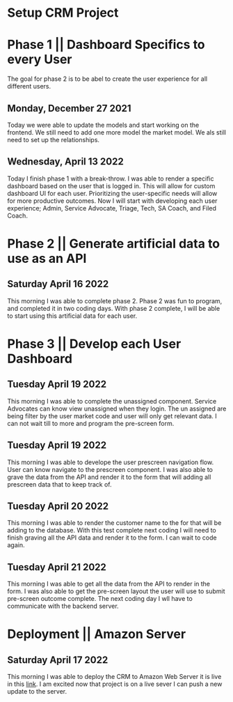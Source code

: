 # Setup CRM Project


# Phase 1 || Dashboard Specifics to every User
The goal for phase 2 is to be abel to create the user experience for all different users.

## Monday, December 27 2021
Today we were able to update the models and start working on the frontend. We still need to add one more model the market model. We als still need to set up the relationships.

## Wednesday, April 13 2022
Today I finish phase 1 with a break-throw. I was able to render a specific dashboard based on the user that is logged in. This will allow for custom dashboard UI for each user. Prioritizing the user-specific needs will allow for more productive outcomes. Now I will start with developing each user experience; Admin, Service Advocate, Triage, Tech, SA Coach, and Filed Coach.
 

# Phase 2 || Generate artificial data to use as an API

## Saturday April 16 2022
This morning I was able to complete phase 2. Phase 2 was fun to program, and completed it in two coding days. With phase 2 complete, I will be able to start using this artificial data for each user.

# Phase 3 || Develop each User Dashboard 
## Tuesday April 19 2022
This morning I was able to complete the unassigned component. Service Advocates can know view unassigned when they login. The un assigned are being filter by the user market code and user will only get relevant data. I can not wait till to more and program the pre-screen form.

## Tuesday April 19 2022
This morning I was able to develope the user prescreen navigation flow. User can know navigate to the prescreen component. I was also able to grave the data from the API and render it to the form that will adding all prescreen data that to keep track of.

## Tuesday April 20 2022
This morning I was able to render the customer name to the for that will be adding to the database. With this test complete next coding I will need to finish graving all the API data and render it to the form. I can wait to code again.

## Tuesday April 21 2022
This morning I was able to get all the data from the API to render in the form. I was also able to get the pre-screen layout the user will use to submit pre-screen outcome complete. The next coding day I wll have to communicate with the backend server.




# Deployment || Amazon Server
## Saturday April 17 2022
This morning I was able to deploy the CRM to Amazon Web Server it is live in this [link](http://44.201.184.202/Dashboard). I am excited now that project is on a live sever I can push a new update to the server.